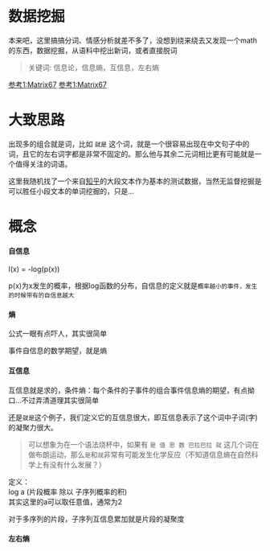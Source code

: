 # 数据挖掘
本来吧，这里搞搞分词、情感分析就差不多了，没想到绕来绕去又发现一个math的东西，数据挖掘，从语料中挖出新词，或者直接脱词

> 关键词: 信息论，信息熵，互信息，左右熵

[参考1:Matrix67](http://www.matrix67.com/blog/archives/5044)
[参考1:Matrix67](http://www.matrix67.com/blog/archives/5044)

# 大致思路
出现多的组合就是词，比如 `就是` 这个词，就是一个很容易出现在中文句子中的词，且它的左右词字都是非常不固定的。那么他与其余二元词相比更有可能就是一个值得关注的词语。

这里我随机找了一个来自[知乎](https://zhuanlan.zhihu.com/p/27812604)的大段文本作为基本的测试数据，当然无监督挖掘是可以胜任小段文本的单词挖掘的，只是...

# 概念
#### 自信息
I(x) = -log(p(x))

p(x)为x发生的概率，根据log函数的分布，自信息的定义就是`概率越小的事件，发生的时候带有的自信息越大`

#### 熵
公式一眼有点吓人，其实很简单

事件自信息的数学期望，就是熵

#### 互信息
互信息就是求的，条件熵：每个条件的子事件的组合事件信息熵的期望，有点拗口...不过弄清道理其实很简单

还是`就是`这个例子，我们定义它的互信息很大，即互信息表示了这个词中子词(字)的凝聚力很大。

> 可以想象为在一个语法烧杯中，如果有 `是 值 思 数 巴拉巴拉 就` 这几个词在做布朗运动，那么`是`和`就`非常有可能发生化学反应（不知道信息熵在自然科学上有没有什么发展？）

定义：<br>
log a (片段概率 除以 子序列概率的积)
<br>其实这里的a可以取任意值，通常为2

对于多序列的片段，子序列互信息累加就是片段的凝聚度

#### 左右熵
